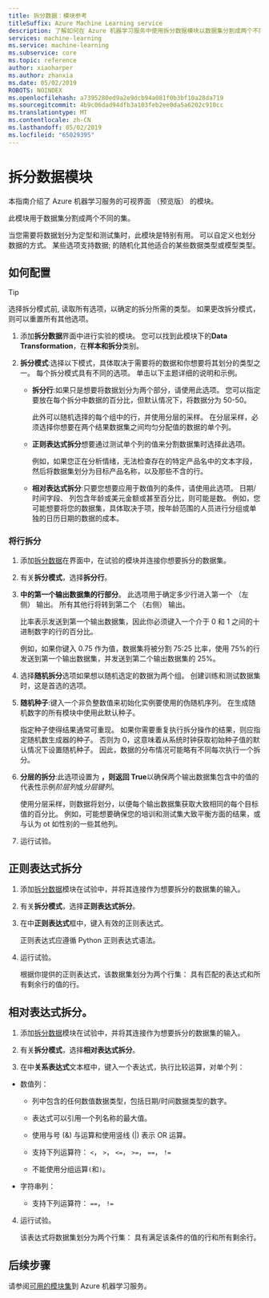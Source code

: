 ```yaml
---
title: 拆分数据：模块参考
titleSuffix: Azure Machine Learning service
description: 了解如何在 Azure 机器学习服务中使用拆分数据模块以数据集分割成两个不同的集。
services: machine-learning
ms.service: machine-learning
ms.subservice: core
ms.topic: reference
author: xiaoharper
ms.author: zhanxia
ms.date: 05/02/2019
ROBOTS: NOINDEX
ms.openlocfilehash: a7395280ed9a2e9dcb94a081f0b3bf10a28da719
ms.sourcegitcommit: 4b9c06dad94dfb3a103feb2ee0da5a6202c910cc
ms.translationtype: MT
ms.contentlocale: zh-CN
ms.lasthandoff: 05/02/2019
ms.locfileid: "65029395"
---
```

# <a name="split-data-module"></a>拆分数据模块

本指南介绍了 Azure 机器学习服务的可视界面 （预览版） 的模块。

此模块用于数据集分割成两个不同的集。

当您需要将数据划分为定型和测试集时，此模块是特别有用。 可以自定义也划分数据的方式。 某些选项支持数据; 的随机化其他适合的某些数据类型或模型类型。

## <a name="how-to-configure"></a>如何配置

> [!TIP]
> 选择拆分模式前, 读取所有选项，以确定的拆分所需的类型。
> 如果更改拆分模式，则可以重置所有其他选项。

1. 添加**拆分数据**界面中进行实验的模块。 您可以找到此模块下的**Data Transformation**，在**样本和拆分**类别。

2. **拆分模式**:选择以下模式，具体取决于需要将的数据和你想要将其划分的类型之一。 每个拆分模式具有不同的选项。 单击以下主题详细的说明和示例。 

    - **拆分行**:如果只是想要将数据划分为两个部分，请使用此选项。 您可以指定要放在每个拆分中数据的百分比，但默认情况下，将数据分为 50-50。

        此外可以随机选择的每个组中的行，并使用分层的采样。 在分层采样，必须选择你想要在两个结果数据集之间均匀分配值的数据的单个列。  

    - **正则表达式拆分**想要通过测试单个列的值来分割数据集时选择此选项。

        例如，如果您正在分析情绪，无法检查存在的特定产品名中的文本字段，然后将数据集划分为目标产品名称，以及那些不含的行。

    - **相对表达式拆分**:只要您想要应用于数值列的条件，请使用此选项。 日期/时间字段、 列包含年龄或美元金额或甚至百分比，则可能是数。 例如，您可能想要将您的数据集，具体取决于项，按年龄范围的人员进行分组或单独的日历日期的数据的成本。

### <a name="split-rows"></a>将行拆分
1.  添加[拆分数据](./split-data.md)在界面中，在试验的模块并连接你想要拆分的数据集。
  
2.  有关**拆分模式**，选择**拆分行**。 

3.  **中的第一个输出数据集的行部分**。 此选项用于确定多少行进入第一个 （左侧） 输出。 所有其他行将转到第二个 （右侧） 输出。

    比率表示发送到第一个输出数据集，因此你必须键入一个介于 0 和 1 之间的十进制数字的行的百分比。
     
     例如，如果你键入 0.75 作为值，数据集将被分割 75:25 比率，使用 75%的行发送到第一个输出数据集，并发送到第二个输出数据集的 25%。
  
4. 选择**随机拆分**选项如果想以随机选定的数据为两个组。 创建训练和测试数据集时，这是首选的选项。

5.  **随机种子**:键入一个非负整数值来初始化实例要使用的伪随机序列。 在生成随机数字的所有模块中使用此默认种子。 

     指定种子使得结果通常可重现。 如果你需要重复执行拆分操作的结果，则应指定随机数生成器的种子。 否则为 0，这意味着从系统时钟获取初始种子值的默认情况下设置随机种子。 因此，数据的分布情况可能略有不同每次执行一个拆分。 

6. **分层的拆分**:此选项设置为 **，则返回 True**以确保两个输出数据集包含中的值的代表性示例*阶层列*或*分层键列*。 

    使用分层采样，则数据将划分，以便每个输出数据集获取大致相同的每个目标值的百分比。 例如，可能想要确保您的培训和测试集大致平衡方面的结果，或与认为 ot 如性别的一些其他列。

7. 运行试验。


## <a name="regular-expression-split"></a>正则表达式拆分

1.  添加[拆分数据](./split-data.md)模块在试验中，并将其连接作为想要拆分的数据集的输入。  
  
2.  有关**拆分模式**，选择**正则表达式拆分**。

3. 在中**正则表达式**框中，键入有效的正则表达式。 
  
   正则表达式应遵循 Python 正则表达式语法。


4. 运行试验。

    根据你提供的正则表达式，该数据集划分为两个行集： 具有匹配的表达式和所有剩余行的值的行。 

## <a name="relative-expression-split"></a>相对表达式拆分。

1. 添加[拆分数据](./split-data.md)模块在试验中，并将其连接作为想要拆分的数据集的输入。
  
2. 有关**拆分模式**，选择**相对表达式拆分**。
  
3. 在中**关系表达式**文本框中，键入一个表达式，执行比较运算，对单个列：


 - 数值列：
    - 列中包含的任何数值数据类型，包括日期/时间数据类型的数字。

    - 表达式可以引用一个列名称的最大值。

    - 使用与号 (&) 与运算和使用竖线 (|) 表示 OR 运算。

    - 支持下列运算符： `<`， `>`， `<=`， `>=`， `==`， `!=`

    - 不能使用分组运算`(`和`)`。

 - 字符串列： 
    - 支持下列运算符： `==`， `!=`



4. 运行试验。

    该表达式将数据集划分为两个行集： 具有满足该条件的值的行和所有剩余行。

## <a name="next-steps"></a>后续步骤

请参阅[可用的模块集](module-reference.md)到 Azure 机器学习服务。 